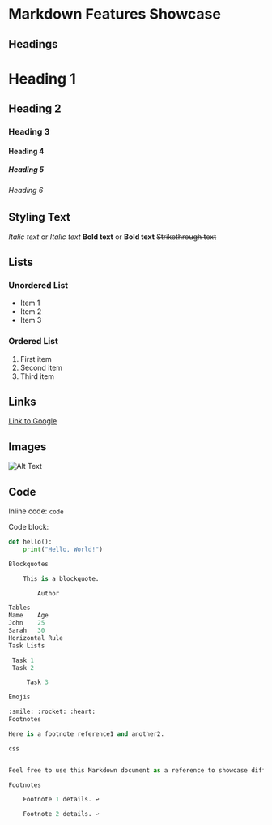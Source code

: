 # Markdown Features Showcase

## Headings

# Heading 1
## Heading 2
### Heading 3
#### Heading 4
##### Heading 5
###### Heading 6

## Styling Text

*Italic text* or _Italic text_
**Bold text** or __Bold text__
~~Strikethrough text~~

## Lists

### Unordered List

- Item 1
- Item 2
- Item 3

### Ordered List

1. First item
2. Second item
3. Third item

## Links

[Link to Google](https://www.google.com)

## Images

![Alt Text](https://example.com/image.jpg)

## Code

Inline code: `code`

Code block:

```python
def hello():
    print("Hello, World!")

Blockquotes

    This is a blockquote.

        Author

Tables
Name	Age
John	25
Sarah	30
Horizontal Rule
Task Lists

 Task 1
 Task 2

     Task 3

Emojis

:smile: :rocket: :heart:
Footnotes

Here is a footnote reference1 and another2.

css


Feel free to use this Markdown document as a reference to showcase different formatting options and features available in Markdown.

Footnotes

    Footnote 1 details. ↩

    Footnote 2 details. ↩
